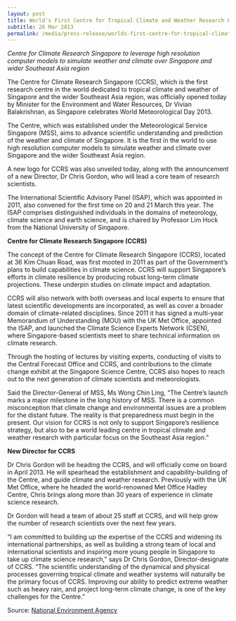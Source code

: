 ```yaml
---
layout: post
title: World's First Centre for Tropical Climate and Weather Research Launched
subtitle: 26 Mar 2013
permalink: /media/press-release/worlds-first-centre-for-tropical-climate-and-weather-research-launched
---
```


*Centre for Climate Research Singapore to leverage high resolution computer models to simulate weather and climate over Singapore and wider Southeast Asia region*

The Centre for Climate Research Singapore (CCRS), which is the first research centre in the world dedicated to tropical climate and weather of Singapore and the wider Southeast Asia region, was officially opened today by Minister for the Environment and Water Resources, Dr Vivian Balakrishnan, as Singapore celebrates World Meteorological Day 2013.

The Centre, which was established under the Meteorological Service Singapore (MSS), aims to advance scientific understanding and prediction of the weather and climate of Singapore. It is the first in the world to use high resolution computer models to simulate weather and climate over Singapore and the wider Southeast Asia region.

A new logo for CCRS was also unveiled today, along with the announcement of a new Director, Dr Chris Gordon, who will lead a core team of research scientists.

The International Scientific Advisory Panel (ISAP), which was appointed in 2011, also convened for the first time on 20 and 21 March this year. The ISAP comprises distinguished individuals in the domains of meteorology, climate science and earth science, and is chaired by Professor Lim Hock from the National University of Singapore.

**Centre for Climate Research Singapore (CCRS)**

The concept of the Centre for Climate Research Singapore (CCRS), located at 36 Kim Chuan Road, was first mooted in 2011 as part of the Government’s plans to build capabilities in climate science. CCRS will support Singapore’s efforts in climate resilience by producing robust long-term climate projections. These underpin studies on climate impact and adaptation.

CCRS will also network with both overseas and local experts to ensure that latest scientific developments are incorporated, as well as cover a broader domain of climate-related disciplines. Since 2011 it has signed a multi-year Memorandum of Understanding (MOU) with the UK Met Office, appointed the ISAP, and launched the Climate Science Experts Network (CSEN), where Singapore-based scientists meet to share technical information on climate research.

Through the hosting of lectures by visiting experts, conducting of visits to the Central Forecast Office and CCRS, and contributions to the climate change exhibit at the Singapore Science Centre, CCRS also hopes to reach out to the next generation of climate scientists and meteorologists.

Said the Director-General of MSS, Ms Wong Chin Ling, “The Centre’s launch marks a major milestone in the long history of MSS. There is a common misconception that climate change and environmental issues are a problem for the distant future. The reality is that preparedness must begin in the present. Our vision for CCRS is not only to support Singapore’s resilience strategy, but also to be a world leading centre in tropical climate and weather research with particular focus on the Southeast Asia region.”

**New Director for CCRS**

Dr Chris Gordon will be heading the CCRS, and will officially come on board in April 2013. He will spearhead the establishment and capability-building of the Centre, and guide climate and weather research. Previously with the UK Met Office, where he headed the world-renowned Met Office Hadley Centre, Chris brings along more than 30 years of experience in climate science research.

Dr Gordon will head a team of about 25 staff at CCRS, and will help grow the number of research scientists over the next few years.

“I am committed to building up the expertise of the CCRS and widening its international partnerships, as well as building a strong team of local and international scientists and inspiring more young people in Singapore to take up climate science research,” says Dr Chris Gordon, Director-designate of CCRS. “The scientific understanding of the dynamical and physical processes governing tropical climate and weather systems will naturally be the primary focus of CCRS. Improving our ability to predict extreme weather such as heavy rain, and project long-term climate change, is one of the key challenges for the Centre.”

Source: [<a href="https://www.nea.gov.sg/" target="_blank">National Environment Agency</a>](https://www.nea.gov.sg/)
